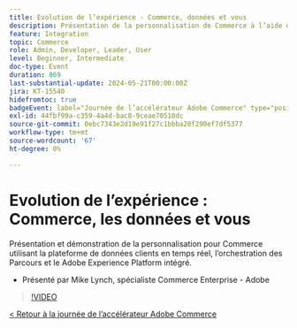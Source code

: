 ```yaml
---
title: Evolution de l’expérience - Commerce, données et vous
description: Présentation de la personnalisation de Commerce à l’aide de la plateforme de données clients en temps réel, de l’orchestration des Parcours et de Adobe Experience Platform intégré.
feature: Integration
topic: Commerce
role: Admin, Developer, Leader, User
level: Beginner, Intermediate
doc-type: Event
duration: 869
last-substantial-update: 2024-05-21T00:00:00Z
jira: KT-15540
hidefromtoc: true
badgeEvent: label="Journée de l’accélérateur Adobe Commerce" type="positive" url="https://experienceleague.adobe.com/fr/docs/events/apac-commerce-recordings/2024/overview"
exl-id: 44fbf99a-c359-4a4d-bac8-9ceae70510dc
source-git-commit: 0ebc7343e2d19e91f27c1bbba20f290ef7df5377
workflow-type: tm+mt
source-wordcount: '67'
ht-degree: 0%

---
```


# Evolution de l’expérience : Commerce, les données et vous

Présentation et démonstration de la personnalisation pour Commerce utilisant la plateforme de données clients en temps réel, l’orchestration des Parcours et le Adobe Experience Platform intégré.

+ Présenté par Mike Lynch, spécialiste Commerce Enterprise - Adobe

>[!VIDEO](https://video.tv.adobe.com/v/3429266/?learn=on)

[&lt; Retour à la journée de l’accélérateur Adobe Commerce](./overview.md)
